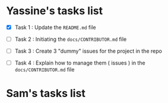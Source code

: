 # Yassine's tasks list
- [x] Task 1 : Update the `README.md` file
- [ ] Task 2 : Initiating the `docs/CONTRIBUTOR.md` file
- [ ] Task 3 : Create 3 "dummy" issues for the project in the repo
- [ ] Task 4 : Explain how to manage them ( issues ) in the `docs/CONTRIBUTOR.md` file 



# Sam's tasks list